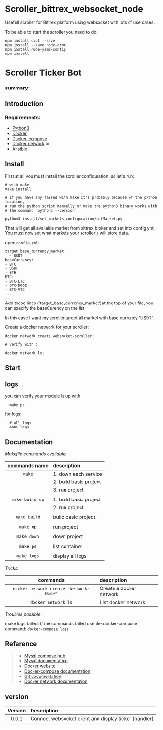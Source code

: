 # Scroller_bittrex_websocket_node
Usefull scroller for Bittrex platform using websocket with lots of use cases.

To be able to start the scroller you need to do:

```
npm install dict --save
npm install --save node-cron
npm install node-yaml-config
npm install
```

# Scroller Ticker Bot

### summary:

## Introduction


### Requirements:
- [Python3](https://www.python.org)
- [Docker](https://www.docker.com)
- [Docker-compose](https://docs.docker.com/compose/)
- [Docker network](https://docs.docker.com/network/)
or
- [Ansible]()
## Install

First at all you must install the scroller configuration.
so let's run:
```
# with make
make install

# if you have any failed with make it's probably because of the python location,
# run the python script manually or make the python3 binary works with
# the command `python3 --version`

python3 install/set_markets_configuration/getMarket.py
```

That will get all available market from bittrex broker and set into config.yml,
You must now set what markets your scroller's will store data.

open `config.yml`:
```
target_base_currency_market:
  - USDT
baseCurrency:
- BTC
- USDT
- ETH
BTC:
- BTC-LTC
- BTC-DOGE
- BTC-VTC
...
```
Add these lines ('target_base_currency_market')at the top of your file,
you can specify the baseCurency on the list

In this case I want my scroller target all market with base currency 'USDT'.

Create a docker network for your scroller:
```
docker network create websocket-scroller;

# verify with :

docker network ls;
```
## Start


## logs
you can verify your module is up with:
```
  make ps
```

for logs:
```
  # all logs
  make logs
```

## Documentation

_Makefile commands available_:

| **commands name** | **description**        |
|:-----------------:|:---------------------- |
|      `make`       | 1. down each service   |
|                   | 2. build basic project |
|                   | 3. run project         |
|                   |                        |
|  `make build_up`  | 1. build basic project |
|                   | 2. run project         |
|                   |                        |
|   `make build`    | build basic project.   |
|                   |                        |
|     `make up`     | run project            |
|                   |                        |
|    `make down`    | down project           |
|                   |                        |
|     `make ps`     | list container         |
|                   |                        |
|    `make logs`    | display all logs       |

_Tricks_:

|              **commands**              | **description**         |
|:--------------------------------------:|:----------------------- |
| `docker network create "Network-Name"` | Create a docker network |
|          `docker network ls`           | List docker network     |

_Troubles possible_:

make logs failed:
if the commands failed use the docker-compose command:
`docker-compose logs`

## Reference


> - [Mysql compose hub](https://hub.docker.com/_/mysql/)
> - [Mysql documentation](https://dev.mysql.com/doc/)
> - [Docker website](https://www.docker.com)
> - [Docker-compose documentation](https://docs.docker.com/compose/)
> - [Git documentation](https://git-scm.com/documentation)
> - [Docker network documentation](https://docs.docker.com/engine/userguide/networking/work-with-networks/)


## version

| **Version** | **Description**                                       |
|:-----------:|:----------------------------------------------------- |
|    0.0.1    | Connect websocket client and display ticker (handler) |
|             |                                                       |
